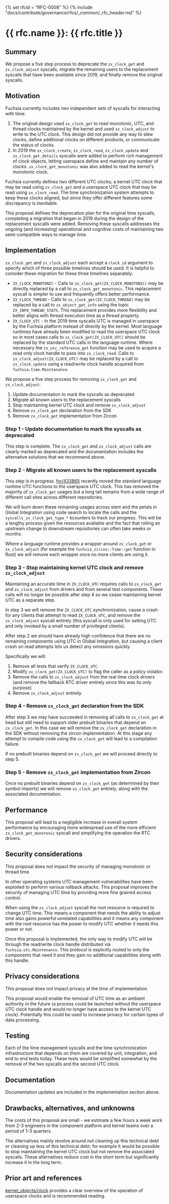 {% set rfcid = "RFC-0008" %}
{% include "docs/contribute/governance/rfcs/_common/_rfc_header.md" %}
# {{ rfc.name }}: {{ rfc.title }}
<!-- SET the `rfcid` VAR ABOVE. DO NOT EDIT ANYTHING ELSE ABOVE THIS LINE. -->

## Summary

We propose a five step process to deprecate the `zx_clock_get` and
`zx_clock_adjust` syscalls, migrate the remaining users to the replacement
syscalls that have been available since 2019, and finally remove the original
syscalls.


## Motivation

Fuchsia currently includes two independent sets of syscalls for interacting with
time:

1. The original design used `zx_clock_get` to read monotonic, UTC, and thread
   clocks maintained by the kernel and used `zx_clock_adjust` to write to the
   UTC clock. This design did not provide any way to slew clocks, define
   additional clocks on different products, or communicate the status of clocks.
2. In 2019 the `zx_clock_create`, `zx_clock_read`, `zx_clock_update` and
   `zx_clock_get_details` syscalls were added to perform rich management of
   clock objects, letting userspace define and maintain any number of clocks.
   `zx_clock_get_monotonic` was also added to read the kernel's monotonic clock.

Fuchsia currently defines two different UTC clocks; a kernel UTC clock that may
be read using `zx_clock_get` and a userspace UTC clock that may be read using
`zx_clock_read`. The time synchronization system attempts to keep these clocks
aligned, but since they offer different features some discrepancy is inevitable.

This proposal defines the deprecation plan for the original time syscalls,
completing a migration that began in 2019 during the design of the replacement
syscalls were added. Removing these syscalls addresses the ongoing (and
increasing) operational and cognitive costs of maintaining two semi-compatible
ways to manage time.


## Implementation

`zx_clock_get` and `zx_clock_adjust` each accept a `clock_id` argument to
specify which of three possible timelines should be used. It is helpful to
consider these migration for these three timelines separately:

* `ZX_CLOCK_MONOTONIC` - Calls to `zx_clock_get(ZX_CLOCK_MONOTONIC)` may be
  directly replaced by a call to `zx_clock_get_monotonic`. This replacement
  syscall is simpler to use and frequently offers better performance.
* `ZX_CLOCK_THREAD` - Calls to `zx_clock_get(ZX_CLOCK_THREAD)` may be replaced
  by a call to `zx_object_get_info` using the topic `ZX_INFO_THREAD_STATS`. This
  replacement provides more flexibility and better aligns with thread execution
  time as a thread property.
* `ZX_CLOCK_UTC` - In the 2019 time syscalls UTC is managed in userspace by
  the Fuchsia platform instead of directly by the kernel. Most language runtimes
  have already been modified to read the userspace UTC clock so in most cases
  calls to `zx_clock_get(ZX_CLOCK_UTC)` should be replaced by the standard UTC
  calls in the language runtime. Where necessary the `zx_utc_reference_get`
  function may be used to acquire a read only clock handle to pass into
  `zx_clock_read`. Calls to `zx_clock_adjust(ZX_CLOCK_UTC)` may be replaced by a
  call to `zx_clock_update` using a read/write clock handle acquired from
  `fuchsia.time.Maintenance`.

We propose a five step process for removing `zx_clock_get` and
`zx_clock_adjust`:

1. Update documentation to mark the syscalls as deprecated
2. Migrate all known users to the replacement syscalls
3. Stop maintaining kernel UTC clock and remove `zx_clock_adjust`
4. Remove `zx_clock_get` declaration from the SDK
5. Remove `zx_clock_get` implementation from Zircon

### Step 1 - Update documentation to mark the syscalls as deprecated

This step is complete. The `zx_clock_get` and `zx_clock_adjust` calls are
clearly marked as deprecated and the documentation includes the alternative
solutions that we recommend above.

### Step 2 - Migrate all known users to the replacement syscalls

This step is in progress. [fxr/433865](https://fxrev.dev/433865) recently moved
the standard language runtime UTC functions to the userspace UTC clock. This has
removed the majority of `zx_clock_get` usages but a long tail remains from a
wide range of different call sites across different repositories.

We will burn down these remaining usages across stem and the petals in Global
Integration using code search to locate the calls and the
`syscalls_zx_clock_get_type_*` kcounters to track our progress. This will be a
lengthy process given the resources available and the fact that rolling an
upstream change to downstream repositories can often take weeks or months.

Where a language runtime provides a wrapper around `zx_clock_get` or
`zx_clock_adjust` (for example the `fuchsia_zircon::Time::get` function
in Rust) we will remove each wrapper once no more clients are using it.

### Step 3 - Stop maintaining kernel UTC clock and remove `zx_clock_adjust`

Maintaining an accurate time in `ZX_CLOCK_UTC` requires calls to `zx_clock_get`
and `zx_clock_adjust` from drivers and from several test components. These calls
will no longer be possible after step 4 so we cease maintaining kernel UTC as a
separate step.

In step 3 we will remove the `ZX_CLOCK_UTC` synchronization, cause a crash
for any clients that attempt to read `ZX_CLOCK_UTC`, and remove the
`zx_clock_adjust` syscall entirely (this syscall is only used for setting UTC
and only invoked by a small number of privileged clients).

After step 2 we should have already high confidence that there are no remaining
components using UTC in Global Integration, but causing a client crash on read
attempts lets us detect any omissions quickly.

Specifically we will:

1. Remove all tests that verify `ZX_CLOCK_UTC`.
2. Modify `zx_clock_get(ZX_CLOCK_UTC)` to flag the caller as a policy violator.
2. Remove the calls to `zx_clock_adjust` from the real time clock drivers (and
   remove the fallback RTC driver entirely since this was its only purpose)
3. Remove `zx_clock_adjust` entirely.

### Step 4 - Remove `zx_clock_get` declaration from the SDK

After step 3 we may have succeeded in removing all calls to `zx_clock_get` at
head but still need to support older prebuilt binaries that depend on
`zx_clock_get`. In this case we will remove the `zx_clock_get` declaration in
the SDK without removing the zircon implementation. At this stage any attempt to
compile code using the `zx_clock_get` will lead to a compilation failure.

If no prebuilt binaries depend on `zx_clock_get` we will proceed directly to
step 5.

### Step 5 - Remove `zx_clock_get` implementation from Zircon

Once no prebuilt binaries depend on `zx_clock_get` (as determined by their
symbol imports) we will remove `zx_clock_get` entirely, along with the
associated documentation.


## Performance

This proposal will lead to a negligible increase in overall system performance
by encouraging more widespread use of the more efficient
`zx_clock_get_monotonic` syscall and simplifying the operation the RTC drivers.


## Security considerations

This proposal does not impact the security of managing monotonic or thread time.

In other operating systems UTC management vulnerabilities have been exploited to
perform various rollback attacks. This proposal improves the security of
managing UTC time by providing more fine grained access control.

When using the `zx_clock_adjust` syscall the root resource is required to change
UTC time. This means a component that needs the ability to adjust time also
gains powerful unrelated capabilities and it means any component with the root
resource has the power to modify UTC whether it needs this power or not.

Once this proposal is implemented, the only way to modify UTC will be through
the read/write clock handle distributed via `fuchsia.utc.Maintenance`. This
protocol is explicitly routed to only the components that need it and they
gain no additional capabilities along with this handle.


## Privacy considerations

This proposal does not impact privacy at the time of implementation.

This proposal would enable the removal of UTC time as an ambient authority in
the future (a process could be launched without the userspace UTC clock handle
and would no longer have access to the kernel UTC clock). Potentially this could
be used to increase privacy for certain types of data processing.


## Testing

Each of the time management syscalls and the time synchronization infrastructure
that depends on them are covered by unit, integration, and end to end tests
today. These tests would be simplified somewhat by the removal of the two
syscalls and the second UTC clock.


## Documentation

Documentation updates are included in the implementation section above.


## Drawbacks, alternatives, and unknowns

The costs of this proposal are small - we estimate a few hours a week work from
2-3 engineers in the component platform and kernel teams over a period of 1-3
quarters.

The alternatives mainly revolve around not cleaning up this technical debt or
cleaning up less of this technical debt; for example it would be possible to
stop maintaining the kernel UTC clock but not remove the associated syscalls.
These alternatives reduce cost in the short term but significantly increase it
in the long term.


## Prior art and references

[kernel_objects/clock](reference/kernel_objects/clock.md) provides a clear
overview of the operation of userspace clocks and is recommended reading.
